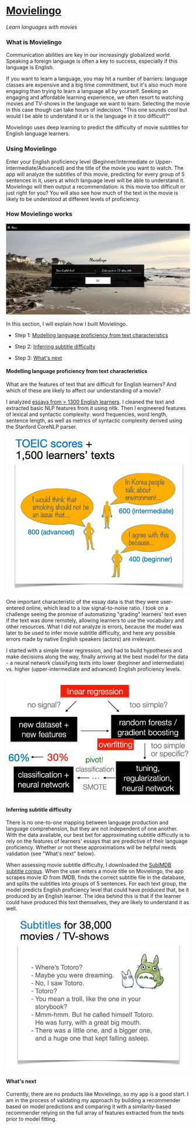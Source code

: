 # [Movielingo](http://datainsight.host/)

*Learn languages with movies*

### What is Movielingo

Communication abilities are key in our increasingly globalized world. Speaking a foreign language is often a key to success, especially if this language is English.

If you want to learn a language, you may hit a number of barriers: language classes are expensive and a big time committment, but it's also much more engaging than trying to learn a language all by yourself. Seeking an engaging and affordable learning experience, we often resort to watching movies and TV-shows in the language we want to learn. Selecting the movie in this case though can take hours of indecision. "This one sounds cool but would I be able to understand it or is the language in it too difficult?"

Movielingo uses deep learning to predict the difficulty of movie subtitles for English language learners.

### Using Movielingo

Enter your English proficiency level (Beginner/Intermediate or Upper-Intermediate/Advanced) and the title of the movie you want to watch. The app will analyze the subtitles of this movie, predicting for every group of 5 sentences in it, users at which language level will be able to understand it. Movielingo will then output a recommendation: is this movie too difficult or just right for you? You will also see how much of the text in the movie is likely to be understood at different levels of proficiency.

### How Movielingo works

![alt text](./img/movielingo_main.png)

 In this section, I will explain how I built Movielingo.

* Step 1: [Modelling language proficiency from text characteristics](#modelling-language-proficiency-from-text-characteristics)

* Step 2: [Inferring subtitle difficulty](#inferring-subtitle-difficulty)

* Step 3: [What's next](#whats-next)

#### Modelling language proficiency from text characteristics

What are the features of text that are difficult for English learners? And which of these are likely to affect our understanding of a movie?

I analyzed [essays from > 1300 English learners](http://koreanlearnercorpusblog.blogspot.com/p/corpus.html). I cleaned the text and extracted basic NLP features from it using nltk. Then I engineered features of lexical and syntactic complexity: word frequencies, word length, sentence length, as well as metrics of syntactic complexity derived using the Stanford CoreNLP parser.

![alt text](./img/essays.png)

One important characteristic of the essay data is that they were user-entered online, which lead to a low signal-to-noise ratio. I took on a challenge seeing the promise of automatizing "grading" learners' text even if the text was done remotely, allowing learners to use the vocabulary and other resources. What I did not analyze is errors, because the model was later to be used to infer movie subtitle difficulty, and here any possible errors made by native English speakers (actors) are irrelevant.

I started with a simple linear regression, and had to build hypotheses and make decisions along the way, finally arriving at the best model for the data - a neural network classifying texts into lower (beginner and intermediate) vs. higher (upper-intermediate and advanced) English proficiency levels.

![alt text](./img/modelling.png "Movielingo modelling logic")

#### Inferring subtitle difficulty

There is no one-to-one mapping between language production and language comprehension, but they are not independent of one another. With the data available, our best bet for approximating subtitle difficutly is to rely on the features of learners' essays that are predictive of their language proficiency. Whether or not these approximations will be helpful needs validation (see "What's next" below).

When assessing movie subtitle difficulty, I downloaded the [SubIMDB subtitle corpus](http://ghpaetzold.github.io/subimdb/). When the user enters a movie title on Movielingo, the app scrapes movie ID from IMDB, finds the correct subtitle file in the database, and splits the subtitles into groups of 5 sentences. For each text group, the model predicts English proficiency level that could have produced that, be it produced by an English learner. The idea behind this is that if the learner could have produced this text themselves, they are likely to understand it as well.

![alt text](./img/subtitles.png)

#### What's next

Currently, there are no products like Movielingo, so my app is a good start. I am in the process of validating my approach by building a recommender based on model predictions and comparing it with a similarity-based recommender relying on the full array of features extracted from the texts prior to model fitting.
